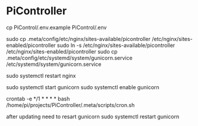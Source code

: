 # PiController

cp PiControl/.env.example PiControl/.env

sudo cp .meta/config/etc/nginx/sites-available/picontroller /etc/nginx/sites-enabled/picontroller sudo ln -s /etc/nginx/sites-available/picontroller /etc/nginx/sites-enabled/picontroller sudo cp .meta/config/etc/systemd/system/gunicorn.service /etc/systemd/system/gunicorn.service

sudo systemctl restart nginx

sudo systemctl start gunicorn sudo systemctl enable gunicorn

crontab -e */1 * * * * bash /home/pi/projects/PiController/.meta/scripts/cron.sh

after updating need to resart gunicorn sudo systemctl restart gunicorn